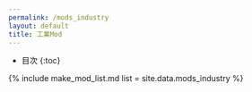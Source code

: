 ```yaml
---
permalink: /mods_industry
layout: default
title: 工業Mod
---
```

- 目次
{:toc}

{% include make_mod_list.md
  list = site.data.mods_industry
%}
